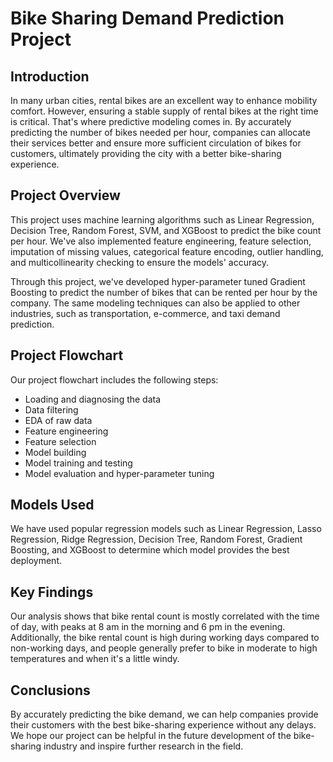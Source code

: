 # Bike Sharing Demand Prediction Project

## **Introduction**

In many urban cities, rental bikes are an excellent way to enhance mobility comfort. However, ensuring a stable supply of rental bikes at the right time is critical. That's where predictive modeling comes in. By accurately predicting the number of bikes needed per hour, companies can allocate their services better and ensure more sufficient circulation of bikes for customers, ultimately providing the city with a better bike-sharing experience.

## **Project Overview**

This project uses machine learning algorithms such as Linear Regression, Decision Tree, Random Forest, SVM, and XGBoost to predict the bike count per hour. We've also implemented feature engineering, feature selection, imputation of missing values, categorical feature encoding, outlier handling, and multicollinearity checking to ensure the models' accuracy.

Through this project, we've developed hyper-parameter tuned Gradient Boosting to predict the number of bikes that can be rented per hour by the company. The same modeling techniques can also be applied to other industries, such as transportation, e-commerce, and taxi demand prediction.

## **Project Flowchart**

Our project flowchart includes the following steps:

- Loading and diagnosing the data
- Data filtering
- EDA of raw data
- Feature engineering
- Feature selection
- Model building
- Model training and testing
- Model evaluation and hyper-parameter tuning

## **Models Used**
We have used popular regression models such as Linear Regression, Lasso Regression, Ridge Regression, Decision Tree, Random Forest, Gradient Boosting, and XGBoost to determine which model provides the best deployment.

## **Key Findings**

Our analysis shows that bike rental count is mostly correlated with the time of day, with peaks at 8 am in the morning and 6 pm in the evening. Additionally, the bike rental count is high during working days compared to non-working days, and people generally prefer to bike in moderate to high temperatures and when it's a little windy.

## **Conclusions**

By accurately predicting the bike demand, we can help companies provide their customers with the best bike-sharing experience without any delays. We hope our project can be helpful in the future development of the bike-sharing industry and inspire further research in the field.
